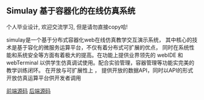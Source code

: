 ##  Simulay 基于容器化的在线仿真系统

个人毕业设计, 欢迎交流学习, 但是请勿直接copy哈!

simulay是一个基于分布式容器化web在线仿真教学交互演示系统， 其中核心的技术是基于容化的微服务运算平台，不仅有着分布式可扩展的优点， 同时在系统性能和系统安全等方面有着极大的提高。在功能上提供业界领先的 webIDE 和webTerminal 以供学生仿真调试使用。配合实验管理，容器管理等功能实完美的教学训练闭环。
在开放与可扩展性上 ， 提供开放的数据API，同时以API的形式开放仿真运算平台供开发者调用


[前端源码](https://github.com/outshineamaze/simulay-front)
[后端源码](https://github.com/outshineamaze/simulay-server)